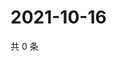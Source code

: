 # 2021-10-16

共 0 条

<!-- BEGIN WEIBO -->
<!-- 最后更新时间 Sat Oct 16 2021 04:08:53 GMT+0800 (China Standard Time) -->

<!-- END WEIBO -->
